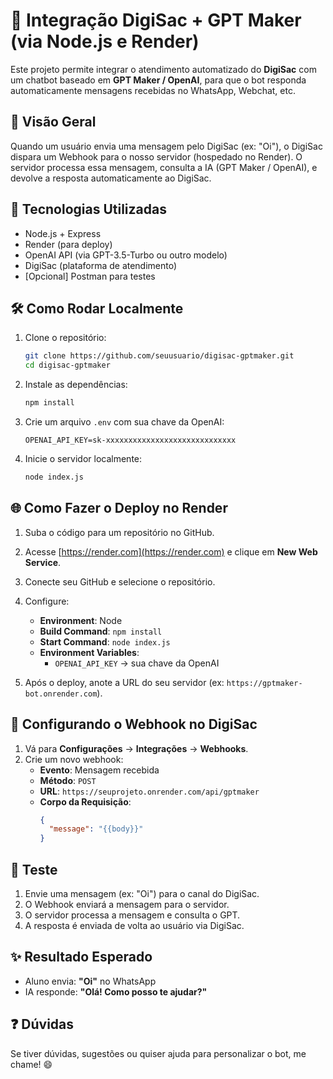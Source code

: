 # 🤖 Integração DigiSac + GPT Maker (via Node.js e Render)

Este projeto permite integrar o atendimento automatizado do **DigiSac** com um chatbot baseado em **GPT Maker / OpenAI**, para que o bot responda automaticamente mensagens recebidas no WhatsApp, Webchat, etc.

## 🚀 Visão Geral

Quando um usuário envia uma mensagem pelo DigiSac (ex: "Oi"), o DigiSac dispara um Webhook para o nosso servidor (hospedado no Render). O servidor processa essa mensagem, consulta a IA (GPT Maker / OpenAI), e devolve a resposta automaticamente ao DigiSac.

## 🧰 Tecnologias Utilizadas

- Node.js + Express
- Render (para deploy)
- OpenAI API (via GPT-3.5-Turbo ou outro modelo)
- DigiSac (plataforma de atendimento)
- [Opcional] Postman para testes

## 🛠️ Como Rodar Localmente

1. Clone o repositório:
   ```bash
   git clone https://github.com/seuusuario/digisac-gptmaker.git
   cd digisac-gptmaker
   ```

2. Instale as dependências:
   ```bash
   npm install
   ```

3. Crie um arquivo `.env` com sua chave da OpenAI:
   ```
   OPENAI_API_KEY=sk-xxxxxxxxxxxxxxxxxxxxxxxxxxxxx
   ```

4. Inicie o servidor localmente:
   ```bash
   node index.js
   ```

## 🌐 Como Fazer o Deploy no Render

1. Suba o código para um repositório no GitHub.
2. Acesse [https://render.com](https://render.com) e clique em **New Web Service**.
3. Conecte seu GitHub e selecione o repositório.
4. Configure:
   - **Environment**: Node
   - **Build Command**: `npm install`
   - **Start Command**: `node index.js`
   - **Environment Variables**:
     - `OPENAI_API_KEY` → sua chave da OpenAI

5. Após o deploy, anote a URL do seu servidor (ex: `https://gptmaker-bot.onrender.com`).

## 🔗 Configurando o Webhook no DigiSac

1. Vá para **Configurações** → **Integrações** → **Webhooks**.
2. Crie um novo webhook:
   - **Evento**: Mensagem recebida
   - **Método**: `POST`
   - **URL**: `https://seuprojeto.onrender.com/api/gptmaker`
   - **Corpo da Requisição**:
     ```json
     {
       "message": "{{body}}"
     }
     ```

## 🧪 Teste

1. Envie uma mensagem (ex: "Oi") para o canal do DigiSac.
2. O Webhook enviará a mensagem para o servidor.
3. O servidor processa a mensagem e consulta o GPT.
4. A resposta é enviada de volta ao usuário via DigiSac.

## ✨ Resultado Esperado

- Aluno envia: **"Oi"** no WhatsApp
- IA responde: **"Olá! Como posso te ajudar?"**

## ❓ Dúvidas

Se tiver dúvidas, sugestões ou quiser ajuda para personalizar o bot, me chame! 😄